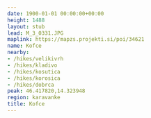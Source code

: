 ```yaml
---
date: 1900-01-01 00:00:00+00:00
height: 1488
layout: stub
lead: M_3_0331.JPG
maplink: https://mapzs.projekti.si/poi/34621
name: Kofce
nearby:
- /hikes/velikivrh
- /hikes/kladivo
- /hikes/kosutica
- /hikes/korosica
- /hikes/dobrca
peak: 46.417820,14.323948
region: karavanke
title: Kofce
---
```

